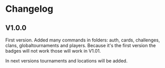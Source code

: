# Changelog

## V1.0.0

First version. Added many commands in folders: auth, cards, challenges, clans, globaltournaments and players.
Because it's the first version the badges will not work those will work in V1.01.

In next versions tournaments and locations will be added.
